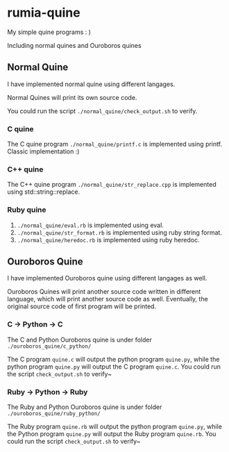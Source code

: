 # rumia-quine
My simple quine programs : )

Including normal quines and Ouroboros quines

## Normal Quine
I have implemented normal quine using different langages.

Normal Quines will print its own source code.

You could run the script `./normal_quine/check_output.sh` to verify.

### C quine
The C quine program `./normal_quine/printf.c` is implemented using printf. Classic implementation :)

### C++ quine
The C++ quine program `./normal_quine/str_replace.cpp` is implemented using std::string::replace.

### Ruby quine
1. `./normal_quine/eval.rb` is implemented using eval.
2. `./normal_quine/str_format.rb` is implemented using ruby string format.
3. `./normal_quine/heredoc.rb` is implemented using ruby heredoc.

## Ouroboros Quine
I have implemented Ouroboros quine using different langages as well.

Ouroboros Quines will print another source code written in different language, 
which will print another source code as well. 
Eventually, the original source code of first program will be printed.

### C -> Python -> C

The C and Python Ouroboros quine is under folder `./ouroboros_quine/c_python/`

The C program `quine.c` will output the python program `quine.py`,
while the python program `quine.py` will output the C program `quine.c`.
You could run the script `check_output.sh` to verify~

### Ruby -> Python -> Ruby

The Ruby and Python Ouroboros quine is under folder `./ouroboros_quine/ruby_python/`

The Ruby program `quine.rb` will output the python program `quine.py`,
while the Python program `quine.py` will output the Ruby program `quine.rb`.
You could run the script `check_output.sh` to verify~

